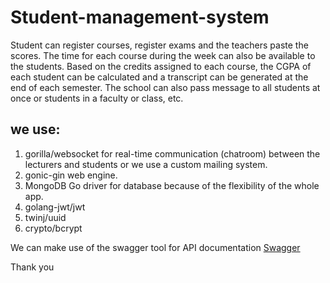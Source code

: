 # Student-management-system


Student can register courses, register exams and the teachers paste the scores.
The time for each course during the week can also be available to the students.
Based on the credits assigned to each course, the CGPA of each student can be calculated and a transcript can be generated at the end of each semester.
The school can also pass message to all students at once or students in a faculty or class, etc.

## we use:
1. gorilla/websocket for real-time communication (chatroom) between the lecturers and students or we use a custom mailing system.
2. gonic-gin web engine.
3. MongoDB Go driver for database because of the flexibility of the whole app.
4. golang-jwt/jwt
5. twinj/uuid
6. crypto/bcrypt

We can make use of the swagger tool for API documentation
[Swagger](https://swagger.io/tools/swagger-ui/)

Thank you

